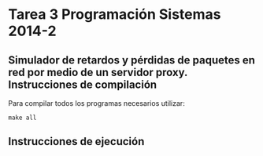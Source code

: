 Tarea 3 Programación Sistemas 2014-2
================================
Simulador de retardos y pérdidas de paquetes en red por medio de un servidor proxy.
Instrucciones de compilación
--
 Para compilar todos los programas necesarios utilizar:

    make all

Instrucciones de ejecución
-

